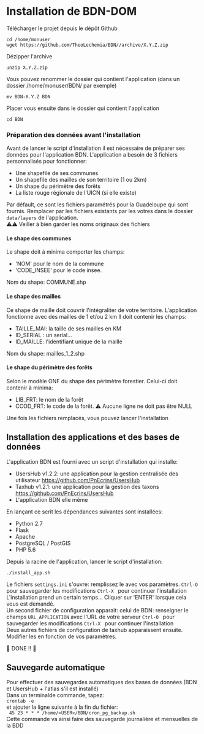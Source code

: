 # Installation de BDN-DOM

Télécharger le projet depuis le dépôt Github

`cd /home/monuser`  
`wget https://github.com/TheoLechemia/BDN//archive/X.Y.Z.zip `  

Dézipper l'archive  

`unzip X.Y.Z.zip`  

Vous pouvez renommer le dossier qui contient l'application (dans un dossier /home/monuser/BDN/ par exemple)  

`mv BDN-X.Y.Z BDN`  

Placer vous ensuite dans le dossier qui contient l'application  

`cd BDN`  


### Préparation des données avant l'installation  
Avant de lancer le script d'installation il est nécessaire de préparer ses données pour l'application BDN. L'application a besoin de 3 fichiers personnalisés pour fonctionner:
- Une shapefile de ses communes
- Un shapefile des mailles de son territoire (1 ou 2km)
- Un shape du périmètre des forêts
- La liste rouge régionale de l'UICN (si elle existe)  

Par défault, ce sont les fichiers paramétrés pour la Guadeloupe qui sont fournis. Remplacer par les fichiers existants par les votres dans le dossier `data/layers` de l'application.  
:warning::warning: Veiller à bien garder les noms originaux des fichiers

#### Le shape des communes
Le shape doit à minima comporter les champs:
- 'NOM' pour le nom de la commune
- 'CODE_INSEE' pour le code insee.  

Nom du shape: COMMUNE.shp
#### Le shape des mailles
Ce shape de maille doit couvrir l'intégraliter de votre territoire. L'application fonctionne avec des mailles de 1 et/ou 2 km
Il doit contenir les champs:
- TAILLE_MAI: la taille de ses mailles en KM
- ID_SERIAL : un serial...
- ID_MAILLE: l'identifiant unique de la maille     

Nom du shape: mailles_1_2.shp

#### Le shape du périmètre des forêts
Selon le modèle ONF du shape des périmètre forestier. Celui-ci doit contenir à minima:  
- LIB_FRT: le nom de la forêt
- CCOD_FRT: le code de la forêt. :warning: Aucune ligne ne doit pas être NULL

Une fois les fichiers remplacés, vous pouvez lancer l'installation
## Installation des applications et des bases de données

L'application BDN est fourni avec un script d'installation qui installe:
- UsersHub v1.2.2: une application pour la gestion centralisée des utilisateur https://github.com/PnEcrins/UsersHub
- Taxhub v1.2.1: une application pour la gestion des taxons https://github.com/PnEcrins/UsersHub
- L'application BDN elle même  

En lançant ce scrit les dépendances suivantes sont installées:
* Python 2.7
* Flask
* Apache
* PostgreSQL / PostGIS
* PHP 5.6

Depuis la racine de l'application, lancer le script d'installation:  

`./install_app.sh`

Le fichiers `settings.ini` s'ouvre: remplissez le avec vos paramètres.
`Ctrl-O ` pour sauvegarder les modifications
`Ctrl-X ` pour continuer l'installation  
L'installation prend un certain temps... Cliquer sur 'ENTER' lorsque cela vous est demandé.  
Un second fichier de configuration apparait: celui de BDN: renseigner le champs `URL_APPLICATION` avec l'URL de votre serveur 
`Ctrl-O ` pour sauvegarder les modifications
`Ctrl-X ` pour continuer l'installation  
Deux autres fichiers de configuration de taxhub apparaissent ensuite. Modifier les en fonction de vos paramètres.  

:clap: DONE !! :clap:






## Sauvegarde automatique
Pour effectuer des sauvegardes automatiques des bases de données (BDN et UsersHub + l'atlas s'il est installé)  
Dans un terminalde commande, tapez:  
`crontab -e`  
et ajouter la ligne suivante à la fin du fichier:  
` 45 23 * * * /home/<USER>/BDN/cron_pg_backup.sh`  
Cette commande va ainsi faire des sauvegarde journalière et mensuelles de la BDD


